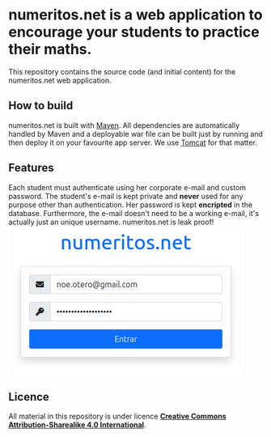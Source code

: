 # numeritos.net is a web application to encourage your students to practice their maths.

This repository contains the source code (and initial content) for the numeritos.net web application.

## How to build
numeritos.net is built with [Maven](https://maven.apache.org/). All dependencies are automatically handled by Maven and a deployable war file can be built just by running
and then deploy it on your favourite app server. We use [Tomcat](https://tomcat.apache.org/) for that matter.

## Features
Each student must authenticate using her corporate e-mail and custom password. The student's e-mail is kept private and **never** used for any purpose other than authentication. Her password is kept **encripted** in the database. Furthermore, the e-mail doesn't need to be a working e-mail, it's actually just an unique username. numeritos.net is leak proof!
![Authentication is simple and secure](https://github.com/noeom/numeritos/blob/master/doc/img/01_auth.png)


## Licence

All material in this repository is under licence [**Creative Commons Attribution-Sharealike 4.0 International**](https://creativecommons.org/licenses/by-sa/4.0/deed.es).

